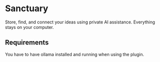 # Sanctuary
Store, find, and connect your ideas using private AI assistance. Everything stays on your computer.

## Requirements
You have to have ollama installed and running when using the plugin.
